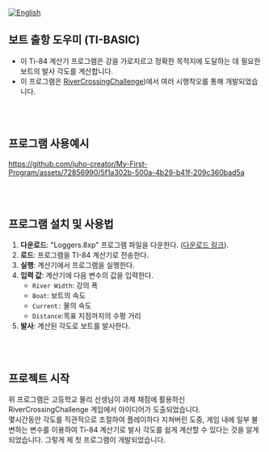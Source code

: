 [![English](https://img.shields.io/badge/lang-English-blue.svg)](https://github.com/juho-creator/Ti84-BoatLaunchHelper/blob/main/README.md)

## 보트 출항 도우미 (TI-BASIC)
* 이 Ti-84 계산기 프로그램은 강을 가로지르고 정확한 목적지에 도달하는 데 필요한 보트의 발사 각도를 계산합니다.
* 이 프로그램은 [RiverCrossingChallenge](http://thephysicsaviary.com/Physics/Programs/Games/RiverCrossingChallenge/))에서 여러 시행착오를 통해 개발되었습니다. 
<br />
<br />

## 프로그램 사용예시
https://github.com/juho-creator/My-First-Program/assets/72856990/5f1a302b-500a-4b29-b41f-209c360bad5a

<br />
<br />

## 프로그램 설치 및 사용법
1. **다운로드**: "Loggers.8xp" 프로그램 파일을 다운한다. ([다운로드 링크](https://github.com/juho-creator/Ti84-BoatLaunchHelper/blob/main/Loggers.8xp)).
2. **로드**: 프로그램을 TI-84 계산기로 전송한다.
3. **실행**: 계산기에서 프로그램을 실행한다.
4. **입력 값**: 계산기에 다음 변수의 값을 입력한다.
    * `River Width`: 강의 폭
    * `Boat`: 보트의 속도
    * `Current:` 물의 속도
    * `Distance`:목표 지점까지의 수평 거리
6. **발사**: 계산된 각도로 보트를 발사한다.

<br />
<br />

## 프로젝트 시작
위 프로그램은 고등학교 물리 선생님이 과제 채점에 활용하신 RiverCrossingChallenge 게임에서 아이디어가 도출되었습니다. <br />
몇시간동안 각도를 직관적으로 조절하여 플레이하다 지쳐버린 도중, 게임 내에 일부 불변하는 변수를 이용하여 Ti-84 계산기로 발사 각도를 쉽게 계산할 수 있다는 것을 알게 되었습니다. 그렇게 제 첫 프로그램이 개발되었습니다.
